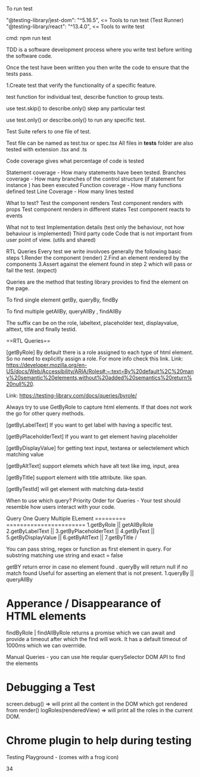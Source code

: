 To run test

"@testing-library/jest-dom": "^5.16.5", <= Tools to run test (Test Runner)
"@testing-library/react": "^13.4.0",  <= Tools to write test

cmd: npm run test

TDD is a software development process where you write test before writing the software code.

Once the test have been written you then write the code to ensure that the tests pass.

1.Create test that verify the functionality of a specific feature.

test function for individual test, describe function to group  tests.

use test.skip() to describe.only() skep any particular test

use test.only() or describe.only() to run any specific test.

Test Suite refers to one file of test.

Test file can be named as test.tsx or spec.tsx
All files in __tests__ folder are also tested with extension .tsx and .ts

Code coverage gives what percentage of code is tested

Statement coverage - How many statements have been tested.
Branches coverage - How many branches of the control structure (if statement for instance ) has been executed
Function coverage - How many functions defined test
Line Coverage - How many lines tested

What to test?
Test the component renders
Test component renders with props
Test component renders in different states
Test component reacts to events

What not to test
Implementation details (test only the behaviour, not how behaviour is implemented)
Third party code
Code that is not important from user point of view. (utils and shared)


RTL Queries
Every test we write involvoes generally the following basic steps
1.Render the component (render)
2.Find an element rendered by the components
3.Assert against the element found in step 2 which will pass or fail the test.  (expect)

Queries are the method that testing library provides to find the element on the page.

To find single element getBy, queryBy, findBy

To find multiple getAllBy, queryAllBy , findAllBy

The suffix can be on the role, labeltext, placeholder text, displayvalue, alttext, title and finally testid.

==RTL Queries==

[getByRole]
    By default there is a role assigned to each type of html element. So no need to explicitly assign a role.
For more info check this link.
Link: https://developer.mozilla.org/en-US/docs/Web/Accessibility/ARIA/Roles#:~:text=By%20default%2C%20many%20semantic%20elements,without%20added%20semantics%20return%20null%20.

Link: https://testing-library.com/docs/queries/byrole/

Always try to use GetByRole to capture html elements. If that does not work the go for other query methods.


[getByLabelText]
If you want to get label with having a specific test.

[getByPlaceholderText]
If you want to get element having placeholder

[getByDisplayValue]
for getting text input, textarea or selectelement which matching value


[getByAltText]
support elemets which have alt text like img, input, area

[getByTitle]
support element with title attribute. like span.

[getByTestId]
will get element with matching data-testid


When to use which query?
Priority Order for Queries - Your test should resemble how users interact with your code.


Query One                         Query Multiple ELement
=========                         =======================
1.getByRole                 ||      getAllByRole
2.getByLabelText            ||
3.getByPlaceholderText      ||
4.getByText                 ||
5.getByDisplayValue         ||
6.getByAltText              ||
7.getByTitle                \/

You can pass string, regex or function as first element in query.
For substring matching use string and exact = false


getBY return error in case no element found . queryBy will return null if no match found
Useful for asserting an element that is not present.
1.queryBy   ||  queryAllBy



Apperance / Disappearance of HTML elements
==========================================
findByRole | findAllByRole  returns a promise which we can await and provide a timeout after which the find will work.
It has a default timeout of 1000ms which we can overrride.


Manual Queries - you can use hte reqular querySelector DOM API to find the elements


Debugging a Test
=================
screen.debug()  => will print all the content in  the DOM which got rendered from render()
logRoles(renderedView) => will print all the roles in the current DOM.

Chrome plugin to help during testing
====================================
Testing Playground - (comes with a frog icon)

34

